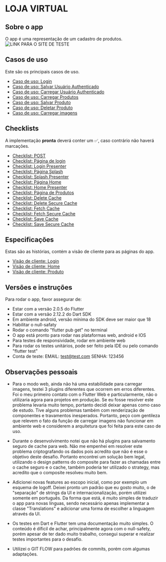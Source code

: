 # LOJA VIRTUAL

## Sobre o app

O app é uma representação de um cadastro de produtos.
![LINK PARA O SITE DE TESTE](https://gabrielinaciosouza.github.io/#/)

## Casos de uso

Este são os principais casos de uso.

- [Caso de uso: Login](./requirements/use_cases/authentication.md)
- [Caso de uso: Salvar Usuário Authenticado](./requirements/use_cases/local_save_current_account.md)
- [Caso de uso: Carregar Usuário Authenticado](./requirements/use_cases/local_load_current_account.md)
- [Caso de uso: Carregar Produtos](./requirements/use_cases/local_load_products.md)
- [Caso de uso: Salvar Produto](./requirements/use_cases/local_save_product.md)
- [Caso de uso: Deletar Produto](./requirements/use_cases/local_delete_product.md)
- [Caso de uso: Carregar imagens](./requirements/use_cases/image_picker.md)

## Checklists

A implementação **pronta** deverá conter um ✅, caso contrário não haverá marcações.

- [Checklist: POST](./requirements/checklists/http/post.md)
- [Checklist: Página de login](./requirements/checklists/pages/login/login_page.md)
- [Checklist: Login Presenter](./requirements/checklists/pages/login/login_presenter.md)
- [Checklist: Página Splash](./requirements/checklists/pages/splash/splash_presenter.md)
- [Checklist: Splash Presenter](./requirements/checklists/pages/splash/splash_page.md)
- [Checklist: Página Home](./requirements/checklists/pages/home/home_presenter.md)
- [Checklist: Home Presenter](./requirements/checklists/pages/home/home_page.md)
- [Checklist: Página de Produtos](./requirements/checklists/pages/product/product_presenter.md)
- [Checklist: Delete Cache](./requirements/checklists/cache/delete_cache.md)
- [Checklist: Delete Secure Cache](./requirements/checklists/cache/delete_secure_cache.md)
- [Checklist: Fetch Cache](./requirements/checklists/cache/fetch_cache.md)
- [Checklist: Fetch Secure Cache](./requirements/checklists/cache/fetch_secure_cache.md)
- [Checklist: Save Cache](./requirements/checklists/cache/save_cache.md)
- [Checklist: Save Secure Cache](./requirements/checklists/cache/save_secure_cache.md)

## Especificações

Estas são as histórias, contém a visão de cliente para as páginas do app.

- [Visão de cliente: Login](./requirements/bdd_specs/login.md)
- [Visão de cliente: Home](./requirements/bdd_specs/home.md)
- [Visão de cliente: Produto](./requirements/bdd_specs/product.md)

## Versões e instruções

Para rodar o app, favor assegurar de:

- Estar com a versão 2.0.5 do Flutter
- Estar com a versão 2.12.2 do Dart SDK
- Em ambiente android, versão mínima do SDK deve ser maior que 18
- Habilitar o null-safaty
- Rodar o comando "flutter pub get" no terminal
- O app está pronto para rodar nas plataformas web, android e IOS
- Para testes de responsividade, rodar em ambiente web
- Para rodar os testes unitários, pode ser feito pela IDE ou pelo comando "flutter test"
- Conta de teste: EMAIL: test@test.com SENHA: 123456

## Observações pessoais

- Para o modo web, ainda não há uma estabilidade para carregar imagens, testei 3 plugins diferentes que ocorrem em erros diferentes. Foi o meu primeiro contato com o Flutter Web e particularmente, não o utilizaria agora para projetos em produção. Se eu fosse resolver este problema levaria muito tempo, portanto decidi deixar apenas como caso de estudo. Tive alguns problemas também com renderização de componentes e travamentos inesperados. Portanto, peço com gentileza que relevem o fato da função de carregar imagens não funcionar em ambiente web e considerem a arquitetura que foi feita para este caso de uso.

- Durante o desenvolvimento notei que não há plugins para salvamento seguro de cache para web. Não me empenhei em resolver este problema criptografando os dados pois acredito que não é esse o objetivo deste desafio. Portanto encontrei um solução bem legal, utilizando o design patterns do composite para fazer as chamadas entre o cache seguro e o cache, também poderia ter utilizado o strategy, mas acredito que o composite resolveu muito bem.

- Adicionei novas features ao escopo inicial, como por exemplo um esquema de logoff. Deixei pronto um padrão que eu gosto muito, o de "separação" de strings da UI e internacionalização, porém utilizei somente em português. Da forma que está, é muito simples de traduzir o app para novas línguas, sendo necessário apenas implementar a classe "Translations" e adicionar uma forma de escolher a linguagem através da UI.

- Os testes em Dart e Flutter tem uma documentação muito simples. O conteúdo é díficil de achar, principalmente agora com o null-safety, porém apesar de ter dado muito trabalho, consegui superar e realizar testes importantes para o desafio.

- Utilizei o GIT FLOW para padrões de commits, porém com algumas adaptações.
